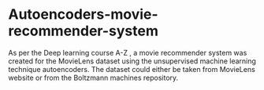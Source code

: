 # Autoencoders-movie-recommender-system
As per the Deep learning course A-Z , a movie recommender system was created for the MovieLens dataset using the unsupervised machine learning technique autoencoders. The dataset could either be taken from MovieLens website or from the Boltzmann machines repository.
